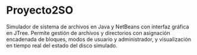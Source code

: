 # Proyecto2SO
Simulador de sistema de archivos en Java y NetBeans con interfaz gráfica en JTree. Permite gestión de archivos y directorios con asignación encadenada de bloques, modos de usuario y administrador, y visualización en tiempo real del estado del disco simulado.
